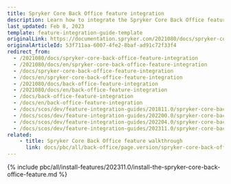 ```yaml
---
title: Spryker Core Back Office feature integration
description: Learn how to integrate the Spryker Core Back Office feature into a Spryker project.
last_updated: Feb 8, 2023
template: feature-integration-guide-template
originalLink: https://documentation.spryker.com/2021080/docs/spryker-core-back-office-feature-integration
originalArticleId: 53f711aa-6007-4fe2-8baf-ad91c72f33f4
redirect_from:
  - /2021080/docs/spryker-core-back-office-feature-integration
  - /2021080/docs/en/spryker-core-back-office-feature-integration
  - /docs/spryker-core-back-office-feature-integration
  - /docs/en/spryker-core-back-office-feature-integration
  - /2021080/docs/back-office-feature-integration
  - /2021080/docs/en/back-office-feature-integration
  - /docs/back-office-feature-integration
  - /docs/en/back-office-feature-integration
  - /docs/scos/dev/feature-integration-guides/201811.0/spryker-core-back-office-feature-integration.html
  - /docs/scos/dev/feature-integration-guides/202200.0/spryker-core-back-office-feature-integration.html
  - /docs/scos/dev/feature-integration-guides/202204.0/spryker-core-back-office-feature-integration.html
  - /docs/scos/dev/feature-integration-guides/202311.0/spryker-core-back-office-feature-integration.html
related:
    - title: Spryker Core Back Office feature walkthrough
      link: docs/pbc/all/back-office/page.version/spryker-core-back-office-feature-overview.html
---
```


{% include pbc/all/install-features/202311.0/install-the-spryker-core-back-office-feature.md %} <!-- To edit, see /_includes/pbc/all/install-features/202311.0/install-the-spryker-core-back-office-feature.md -->
